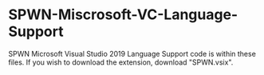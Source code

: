 # SPWN-Miscrosoft-VC-Language-Support
SPWN Microsoft Visual Studio 2019 Language Support code is within these files. If you wish to download the extension, download "SPWN.vsix".
